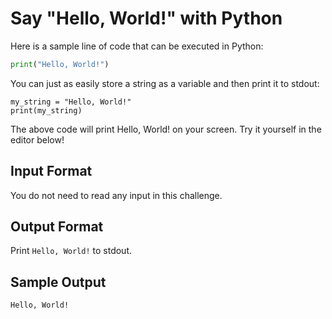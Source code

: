 # Say "Hello, World!" with Python

Here is a sample line of code that can be executed in Python:

```py
print("Hello, World!")
```
You can just as easily store a string as a variable and then print it to stdout:

```
my_string = "Hello, World!"
print(my_string)
```
The above code will print Hello, World! on your screen. Try it yourself in the editor below!

## Input Format

You do not need to read any input in this challenge.

## Output Format

Print `Hello, World!` to stdout.

## Sample Output

`Hello, World!`